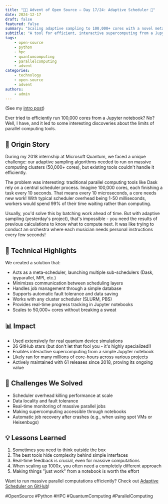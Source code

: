```yaml
---
title: "🎄🎁 Advent of Open Source – Day 17/24: Adaptive Scheduler 🚀"
date: 2024-12-17
draft: false
featured: false
summary: "Scaling adaptive sampling to 100,000+ cores with a novel meta-scheduling approach."
subtitle: "A tool for efficient, interactive supercomputing from a Jupyter notebook."
tags:
    - open-source
    - python
    - hpc
    - quantumcomputing
    - parallelcomputing
    - advent
categories:
    - technology
    - open-source
    - advent
authors:
    - admin
---
```


(See my [intro post](https://www.linkedin.com/posts/basnijholt_advent-of-open-source-celebrating-activity-7269075513002909697-M89J))

Ever tried to efficiently run 100,000 cores from a Jupyter notebook? No? Well, I have, and it led to some interesting discoveries about the limits of parallel computing tools.

## 📖 Origin Story

During my 2018 internship at Microsoft Quantum, we faced a unique challenge: our adaptive sampling algorithms needed to run on massive computing clusters (50,000+ cores), but existing tools couldn't handle it efficiently.

The problem was interesting: traditional parallel computing tools like Dask rely on a central scheduler process. Imagine 100,000 cores, each finishing a task every 10 seconds. That means every 10 microseconds, a core needs new work! With typical scheduler overhead being 1-50 milliseconds, workers would spend 99% of their time waiting rather than computing.

Usually, you'd solve this by batching work ahead of time. But with adaptive sampling (yesterday's project), that's impossible - you need the results of previous calculations to know what to compute next. It was like trying to conduct an orchestra where each musician needs personal instructions every few seconds!

## 🔧 Technical Highlights

We created a solution that:
* Acts as a meta-scheduler, launching multiple sub-schedulers (Dask, ipyparallel, MPI, etc.)
* Minimizes communication between scheduling layers
* Handles job management through a simple database
* Supports automatic fault tolerance and data saving
* Works with any cluster scheduler (SLURM, PBS)
* Provides real-time progress tracking in Jupyter notebooks
* Scales to 50,000+ cores without breaking a sweat

## 📊 Impact

* Used extensively for real quantum device simulations
* 26 GitHub stars (but don't let that fool you - it's highly specialized!)
* Enables interactive supercomputing from a simple Jupyter notebook
* Likely ran for many millions of core-hours across various projects
* Actively maintained with 61 releases since 2018, proving its ongoing value

## 🎯 Challenges We Solved

* Scheduler overhead killing performance at scale
* Data locality and fault tolerance
* Real-time monitoring of massive parallel jobs
* Making supercomputing accessible through notebooks
* Automatic job recovery after crashes (e.g., when using spot VMs or Heisenbugs)

## 💡 Lessons Learned

1. Sometimes you need to think outside the box
2. The best tools hide complexity behind simple interfaces
3. Real-time feedback is crucial, even for massive computations
4. When scaling up 1000x, you often need a completely different approach
5. Making things "just work" from a notebook is worth the effort

Want to run massive parallel computations efficiently? Check out [Adaptive Scheduler on GitHub](https://github.com/basnijholt/adaptive-scheduler)!

#OpenSource #Python #HPC #QuantumComputing #ParallelComputing
